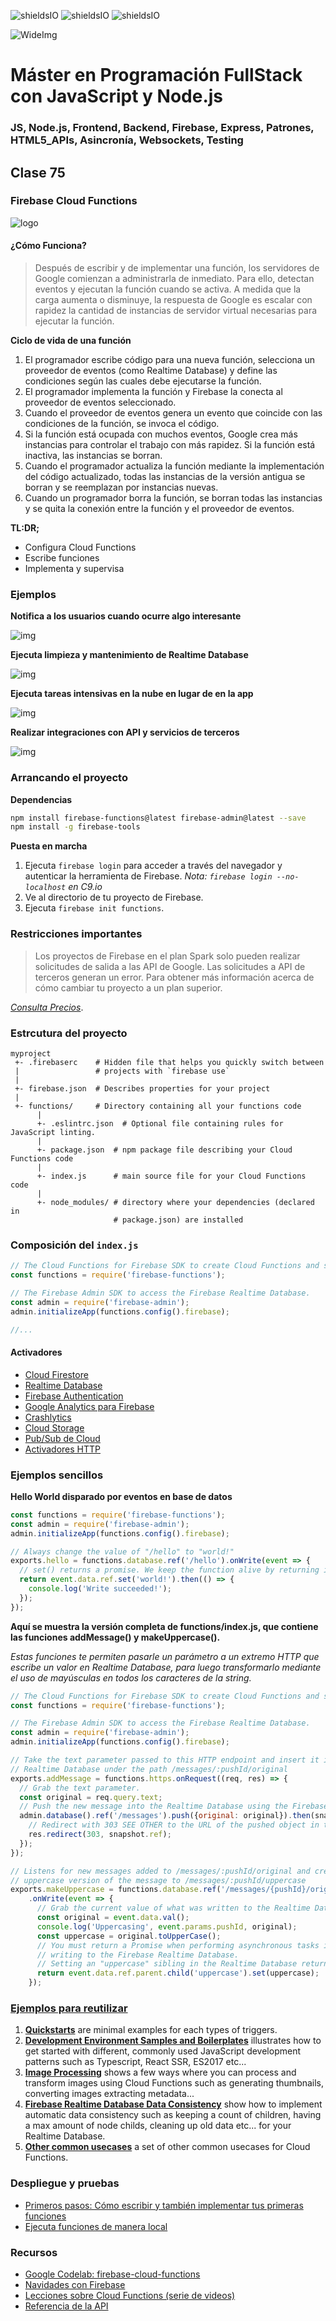 ![shieldsIO](https://img.shields.io/github/issues/Fictizia/Master-en-programacion-fullstack-con-JavaScript-y-Node.js_ed3.svg)
![shieldsIO](https://img.shields.io/github/forks/Fictizia/Master-en-programacion-fullstack-con-JavaScript-y-Node.js_ed3.svg)
![shieldsIO](https://img.shields.io/github/stars/Fictizia/Master-en-programacion-fullstack-con-JavaScript-y-Node.js_ed3.svg)

![WideImg](http://fictizia.com/img/github/Fictizia-plan-estudios-github.jpg)

# Máster en Programación FullStack con JavaScript y Node.js
### JS, Node.js, Frontend, Backend, Firebase, Express, Patrones, HTML5_APIs, Asincronía, Websockets, Testing

## Clase 75

### Firebase Cloud Functions

![logo](../assets/clase75/da371ec1-9e3b-43c0-8fbf-5421db756b85.png)

#### ¿Cómo Funciona?

> Después de escribir y de implementar una función, los servidores de Google comienzan a administrarla de inmediato. Para ello, detectan eventos y ejecutan la función cuando se activa. A medida que la carga aumenta o disminuye, la respuesta de Google es escalar con rapidez la cantidad de instancias de servidor virtual necesarias para ejecutar la función.

**Ciclo de vida de una función**

1. El programador escribe código para una nueva función, selecciona un proveedor de eventos (como Realtime Database) y define las condiciones según las cuales debe ejecutarse la función.
2. El programador implementa la función y Firebase la conecta al proveedor de eventos seleccionado.
3. Cuando el proveedor de eventos genera un evento que coincide con las condiciones de la función, se invoca el código.
4. Si la función está ocupada con muchos eventos, Google crea más instancias para controlar el trabajo con más rapidez. Si la función está inactiva, las instancias se borran.
5. Cuando el programador actualiza la función mediante la implementación del código actualizado, todas las instancias de la versión antigua se borran y se reemplazan por instancias nuevas.
6. Cuando un programador borra la función, se borran todas las instancias y se quita la conexión entre la función y el proveedor de eventos.

**TL:DR;**

- Configura Cloud Functions
- Escribe funciones
- Implementa y supervisa

### Ejemplos


**Notifica a los usuarios cuando ocurre algo interesante**

![img](../assets/clase75/69e15e7e-3162-4b25-904f-b96126769529.png)

**Ejecuta limpieza y mantenimiento de Realtime Database**

![img](../assets/clase75/77e10f0a-5f04-4f14-8e98-ba02fd6f5488.png)

**Ejecuta tareas intensivas en la nube en lugar de en la app**

![img](../assets/clase75/6959d14f-6f4b-466f-a826-b78eaf472f3b.png)

**Realizar integraciones con API y servicios de terceros**

![img](../assets/clase75/28104817-097c-4cf9-9e1f-dcf78012f4e7.png)


### Arrancando el proyecto

**Dependencias**
```bash
npm install firebase-functions@latest firebase-admin@latest --save
npm install -g firebase-tools
```

**Puesta en marcha**
1. Ejecuta `firebase login` para acceder a través del navegador y autenticar la herramienta de Firebase.
_Nota: `firebase login --no-localhost` en C9.io_
2. Ve al directorio de tu proyecto de Firebase.
3. Ejecuta `firebase init functions`.

### Restricciones importantes

> Los proyectos de Firebase en el plan Spark solo pueden realizar solicitudes de salida a las API de Google. Las solicitudes a API de terceros generan un error. Para obtener más información acerca de cómo cambiar tu proyecto a un plan superior. 

_[Consulta Precios](https://firebase.google.com/pricing/?hl=es-419)_.


### Estrcutura del proyecto

```
myproject
 +- .firebaserc    # Hidden file that helps you quickly switch between
 |                 # projects with `firebase use`
 |
 +- firebase.json  # Describes properties for your project
 |
 +- functions/     # Directory containing all your functions code
      |
      +- .eslintrc.json  # Optional file containing rules for JavaScript linting.
      |
      +- package.json  # npm package file describing your Cloud Functions code
      |
      +- index.js      # main source file for your Cloud Functions code
      |
      +- node_modules/ # directory where your dependencies (declared in
                       # package.json) are installed
```

### Composición del `index.js`

```javascript
// The Cloud Functions for Firebase SDK to create Cloud Functions and setup triggers.
const functions = require('firebase-functions');

// The Firebase Admin SDK to access the Firebase Realtime Database.
const admin = require('firebase-admin');
admin.initializeApp(functions.config().firebase);

//...
```

#### Activadores

- [Cloud Firestore](https://firebase.google.com/docs/functions/firestore-events?hl=es-419)
- [Realtime Database](https://firebase.google.com/docs/functions/database-events?hl=es-419)
- [Firebase Authentication](https://firebase.google.com/docs/functions/auth-events?hl=es-419)
- [Google Analytics para Firebase](https://firebase.google.com/docs/functions/analytics-events?hl=es-419)
- [Crashlytics](https://firebase.google.com/docs/functions/crashlytics-events?hl=es-419)
- [Cloud Storage](https://firebase.google.com/docs/functions/gcp-storage-events?hl=es-419)
- [Pub/Sub de Cloud](https://firebase.google.com/docs/functions/pubsub-events?hl=es-419)
- [Activadores HTTP](https://firebase.google.com/docs/functions/http-events?hl=es-419)


### Ejemplos sencillos

**Hello World disparado por eventos en base de datos**
```javascript
const functions = require('firebase-functions');
const admin = require('firebase-admin');
admin.initializeApp(functions.config().firebase);

// Always change the value of "/hello" to "world!"
exports.hello = functions.database.ref('/hello').onWrite(event => {
  // set() returns a promise. We keep the function alive by returning it.
  return event.data.ref.set('world!').then(() => {
    console.log('Write succeeded!');
  });
});
```


**Aquí se muestra la versión completa de functions/index.js, que contiene las funciones addMessage() y makeUppercase().**

*Estas funciones te permiten pasarle un parámetro a un extremo HTTP que escribe un valor en Realtime Database, para luego transformarlo mediante el uso de mayúsculas en todos los caracteres de la string.*

```javascript
// The Cloud Functions for Firebase SDK to create Cloud Functions and setup triggers.
const functions = require('firebase-functions');

// The Firebase Admin SDK to access the Firebase Realtime Database.
const admin = require('firebase-admin');
admin.initializeApp(functions.config().firebase);

// Take the text parameter passed to this HTTP endpoint and insert it into the
// Realtime Database under the path /messages/:pushId/original
exports.addMessage = functions.https.onRequest((req, res) => {
  // Grab the text parameter.
  const original = req.query.text;
  // Push the new message into the Realtime Database using the Firebase Admin SDK.
  admin.database().ref('/messages').push({original: original}).then(snapshot => {
    // Redirect with 303 SEE OTHER to the URL of the pushed object in the Firebase console.
    res.redirect(303, snapshot.ref);
  });
});

// Listens for new messages added to /messages/:pushId/original and creates an
// uppercase version of the message to /messages/:pushId/uppercase
exports.makeUppercase = functions.database.ref('/messages/{pushId}/original')
    .onWrite(event => {
      // Grab the current value of what was written to the Realtime Database.
      const original = event.data.val();
      console.log('Uppercasing', event.params.pushId, original);
      const uppercase = original.toUpperCase();
      // You must return a Promise when performing asynchronous tasks inside a Functions such as
      // writing to the Firebase Realtime Database.
      // Setting an "uppercase" sibling in the Realtime Database returns a Promise.
      return event.data.ref.parent.child('uppercase').set(uppercase);
    });
```

### [Ejemplos para reutilizar](https://github.com/firebase/functions-samples)

 1. [**Quickstarts**](https://github.com/firebase/functions-samples/blob/master/README.md#quickstarts) are minimal examples for each types of triggers.
 2. [**Development Environment Samples and Boilerplates**](https://github.com/firebase/functions-samples/blob/master/README.md#environment) illustrates how to get started with
different, commonly used JavaScript development patterns such as Typescript, React SSR, ES2017 etc...
 3. [**Image Processing**](https://github.com/firebase/functions-samples/blob/master/README.md#image) shows a few ways where you can process and transform images using Cloud Functions such as generating thumbnails, converting images extracting metadata...
 4. [**Firebase Realtime Database Data Consistency**](https://github.com/firebase/functions-samples/blob/master/README.md#rtdb) show how to implement automatic data consistency such as keeping a count of children, having a max amount of node childs, cleaning up old data etc... for your Realtime Database.
 5. [**Other common usecases**](https://github.com/firebase/functions-samples/blob/master/README.md#other) a set of other common usecases for Cloud Functions.

### Despliegue y pruebas

- [Primeros pasos: Cómo escribir y también implementar tus primeras funciones](https://firebase.google.com/docs/functions/get-started?hl=es-419)
- [Ejecuta funciones de manera local](https://firebase.google.com/docs/functions/local-emulator?hl=es-419)

### Recursos

- [Google Codelab: firebase-cloud-functions](https://codelabs.developers.google.com/codelabs/firebase-cloud-functions/#0)
- [Navidades con Firebase](https://www.youtube.com/watch?v=hgEl7g_tMgk&list=PLUdlARNXMVkmmBGGnr1ky-RQJ65XW6BE4)
- [Lecciones sobre Cloud Functions (serie de videos)](https://firebase.google.com/docs/functions/video-series?hl=es-419)
- [Referencia de la API](https://firebase.google.com/docs/reference/functions/?hl=es-419)



